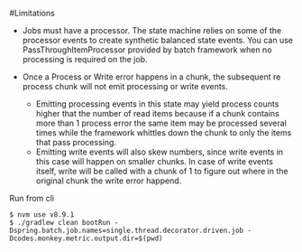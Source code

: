 #Limitations

* Jobs must have a processor. The state machine relies on
some of the processor events to create synthetic balanced state events. You can use
PassThroughItemProcessor provided by batch framework when no processing is required on the job.

* Once a Process or Write error happens in a chunk, the subsequent re process chunk
will not emit processing or write events. 
  * Emitting processing events in this state may yield process counts higher that the number of
  read items because if a chunk contains more than 1 process error the same item may be processed
  several times while the framework whittles down the chunk to only the items that pass processing.
  * Emitting write events will also skew numbers, since write events in this case will happen on smaller chunks. In 
   case of write events itself, write will be called with a chunk of 1 to figure out where in the original 
   chunk the write error happend.
 
Run from cli
```
$ nvm use v8.9.1
$ ./gradlew clean bootRun -Dspring.batch.job.names=single.thread.decorator.driven.job -Dcodes.monkey.metric.output.dir=$(pwd)
```